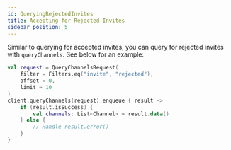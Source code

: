 ```yaml
---
id: QueryingRejectedInvites
title: Accepting for Rejected Invites
sidebar_position: 5
---
```

Similar to querying for accepted invites, you can query for rejected invites with `queryChannels`. See below for an example:

```kotlin
val request = QueryChannelsRequest( 
    filter = Filters.eq("invite", "rejected"), 
    offset = 0, 
    limit = 10 
) 
client.queryChannels(request).enqueue { result -> 
    if (result.isSuccess) { 
        val channels: List<Channel> = result.data() 
    } else { 
        // Handle result.error() 
    } 
}
```
